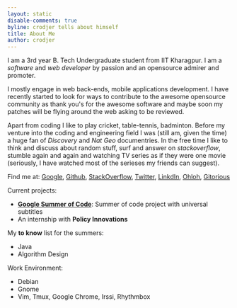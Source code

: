 ```yaml
---
layout: static
disable-comments: true
byline: crodjer tells about himself
title: About Me
author: crodjer
---
```

I am a 3rd year B. Tech Undergraduate student from IIT Kharagpur. I am a
*software* and *web developer* by passion and an opensource admirer and
promoter.

I mostly engage in web back-ends, mobile applications development. I have
recently started to look for ways to contribute to the awesome opensource
community as thank you's for the awesome software and maybe soon my patches
will be flying around the web asking to be reviewed.

Apart from coding I like to play cricket, table-tennis, badminton. Before
my venture into the coding and engineering field I was (still am,
given the time) a huge fan of *Discovery* and *Nat Geo* documentries. In
the free time I like to think and discuss about random stuff, surf and
answer on *stackoverflow*, stumble again and again  and watching TV series
as if they were one movie (seriously, I have watched most of the serieses
my friends can suggest).

Find me at:
[Google](http://www.google.com/profiles/rohanjain.kgp),
[Github](http://github.com/crodjer),
[StackOverflow](http://stackoverflow.com/users/420357/),
[Twitter](http://twitter.com/#!/cr0djer),
[LinkdIn](http://in.linkedin.com/in/crodjer),
[Ohloh](https://www.ohloh.net/accounts/crodjer),
[Gitorious](https://gitorious.org/~crodjer)

Current projects:

 - **[Google Summer of Code](http://www.google-melange.com/gsoc/project/google/gsoc2011/crodjer/10001)**: Summer of code project with universal subtitles
 - An internship with **Policy Innovations**

My **to know** list for the summers:

  - Java
  - Algorithm Design

Work Environment:

  - Debian
  - Gnome
  - Vim, Tmux, Google Chrome, Irssi, Rhythmbox
